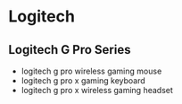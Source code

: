 # Logitech
## Logitech G Pro Series

* logitech g pro wireless gaming mouse
* logitech g pro x gaming keyboard 
* logitech g pro x wireless gaming headset